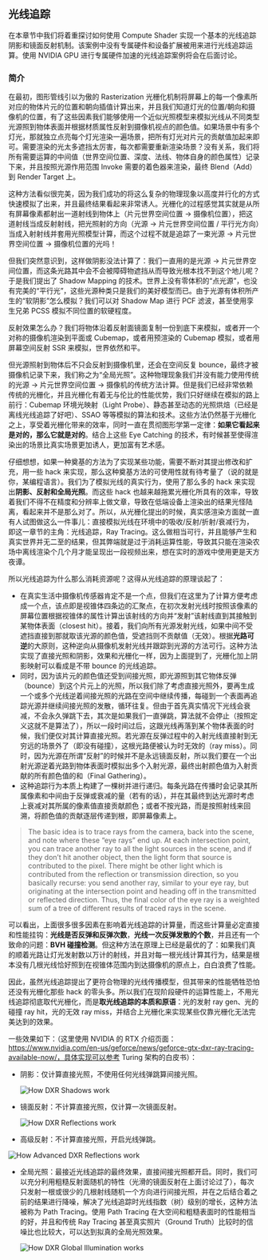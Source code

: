 ## 光线追踪

在本章节中我们将着重探讨如何使用 Compute Shader 实现一个基本的光线追踪阴影和镜面反射机制。该案例中没有专属硬件和设备扩展被用来进行光线追踪运算。使用 NVIDIA GPU 进行专属硬件加速的光线追踪案例将会在后面讨论。

### 简介

在最初，图形管线引以为傲的 Rasterization 光栅化机制将屏幕上的每一个像素所对应的物体片元的位置和朝向插值计算出来，并且我们知道灯光的位置/朝向和摄像机的位置，有了这些因素我们能够使用一个近似光照模型来模拟光线从不同类型光源照到物体表面并根据材质属性反射到摄像机视点的颜色值。如果场景中有多个灯光，那就独立点亮每个灯光渲染一遍场景，把所有灯光对片元的贡献值加起来即可。需要渲染的光太多遮挡太厉害，每次都需要重新渲染场景？没有关系，我们将所有需要运算的中间值（世界空间位置、深度、法线、物体自身的颜色属性）记录下来，并且按照光源作用范围 Invoke 需要的着色器来渲染，最终 Blend（Add）到 Render Target 上。

这种方法看似很完美，因为我们成功的将这么复杂的物理现象以高度并行化的方式快速模拟了出来，并且最终结果看起来非常诱人。光栅化的过程感觉其实就是从所有屏幕像素都射出一道射线到物体上（片元世界空间位置 -> 摄像机位置），把这道射线当成反射射线，把光照射的方向（光源 -> 片元世界空间位置  / 平行光方向）当成入射射线并套用光照模型计算，而这个过程不就是追踪了一束光源 -> 片元世界空间位置 -> 摄像机位置的光吗！

但我们突然意识到，这样做阴影没法计算了：我们一直用的是光源 -> 片元世界空间位置，而这条光路其中会不会被障碍物遮挡从而导致光根本找不到这个地儿呢？于是我们提出了 Shadow Mapping 的技术。世界上没有零体积的“点光源”，也没有完美的“平行光”，这些光源种类只是我们的美好模型而已。由于光源有体积所产生的“软阴影”怎么模拟？我们可以对 Shadow Map 进行 PCF 滤波，甚至使用孪生兄弟 PCSS 模拟不同位置的软硬程度。

反射效果怎么办？我们将物体沿着反射面镜面复制一份到底下来模拟，或者开一个对称的摄像机渲染到平面或 Cubemap，或者用预渲染的 Cubemap 模拟，或者用屏幕空间反射 SSR 来模拟，世界依然和平。

但光源照射到物体后不只会反射到摄像机里，还会在空间反复 bounce，最终才被摄像机记录下来，我们称之为“全局光照”。这种物理现象我们并没有能力使用传统的光源 -> 片元世界空间位置 -> 摄像机的传统方法计算。但是我们已经非常依赖传统的光栅化，并且光栅化有着无与伦比的性能优势，我们只好继续在模拟的路上前行：Cubemap 环境光映射（Light Probe）、静态甚至动态的光照烘焙（已经是离线光线追踪了好吧）、SSAO 等等模拟的算法和技术。这些方法仍然基于光栅化之上，享受着光栅化带来的效率，同时一直在贯彻图形学第一定律：**如果它看起来是对的，那么它就是对的**。结合上这些 Eye Catching 的技术，有时候甚至使得渲染出的场景比真实场景更加诱人，更加富有艺术感。

仔细想想，如果一种奠基的方法为了实现某些功能，需要不断对其提出修改和扩充，用一些 hack 来实现，那么这种奠基方法的可使用性就有待考量了（说的就是你，某编程语言）。我们为了模拟光线的真实行为，使用了那么多的 hack 来实现出**阴影、反射和全局光照**。而这些 hack 也越来越拖累光栅化所具有的效率，导致着我们不得不在精度和分辨率上做文章，导致在低端设备上渲染出的结果光怪陆离，看起来并不是那么对了。所以，从光栅化提出的时候，真实感渲染方面就一直有人试图做这么一件事儿：直接模拟光线在环境中的吸收/反射/折射/衰减行为，即这一章节的主角：光线追踪，Ray Tracing。这么做相当可行，并且能够产生和真实世界并无二至的结果，但其弊端就是过于消耗运算性能，导致其只能在渲染农场中离线渲染个几个月才能呈现出一段视频出来，想在实时的游戏中使用更是天方夜谭。

所以光线追踪为什么那么消耗资源呢？这得从光线追踪的原理谈起了：

* 在真实生活中摄像机传感器肯定不是一个点，但我们在这里为了计算方便考虑成一个点，该点即是视锥体四条边的汇聚点，在初次发射光线时按照该像素的屏幕位置根据视锥体的属性计算出该射线的方向并“发射”该射线直到其接触到某物体表面（closest hit）。接着，我们向所有光源发射光线，如果中间不受遮挡直接到那就取该光源的颜色值，受遮挡则不贡献值（无效）。根据**光路可逆**的大原则，这种逆向从摄像机发射光线并跟踪到光源的方法可行。这种方法实现了直接光照和阴影，效果和光栅化一样，因为上面提到了，光栅化加上阴影映射可以看成是不带 bounce 的光线追踪。
* 同时，因为该片元的颜色值还受到间接光照，即光源照到其它物体反弹（bounce）到这个片元上的光照，所以我们除了考虑直接光照外，要再生成一个或多个光线逆着间接光照的光路在空间中继续传播，每碰到一个表面再追踪光源并继续间接光照的发散，循环往复。但由于首先真实情况下光线会衰减，不会永久弹跳下去，其次是如果我们一直弹跳，算法就不会停止（按照定义这就不是算法了），所以一段时间过后，这跟光线再落到某个物体表面的时候，我们便仅对其计算直接光照。若光源在反弹过程中的入射光线直接射到无穷远的场景外了（即没有碰撞），这根光路便被认为时无效的（ray miss）。同时，因为光源在所谓“反射”的时候并不是永远镜面反射，所以我们要在一个出射光源逆着光路到物体表面时模拟出多个入射光源，最终出射颜色值为入射贡献的所有颜色值的和（Final Gathering）。
* 这种追踪行为本质上构建了一棵树并进行递归。每条光路在传播时会记录其所属像素和中间由于反弹或衰减的量（若有的话），并在其最终到达光源时考虑上衰减对其所属的像素值直接贡献颜色；或者不按光路，而是按照射线来回溯，将颜色值的贡献逐层传递到根，即屏幕像素上。

> The basic idea is to trace rays from the camera, back into the scene, and note where these “eye rays” end up. At each intersection point, you can trace another ray to all the light sources in the scene, and if they don’t hit another object, then the light form that source is contributed to the pixel. There might be other light which is contributed from the reflection or transmission direction, so you basically recurse: you send another ray, similar to your eye ray, but originating at the intersection point and heading off in the transmitted or reflected direction. Thus, the final color of the eye ray is a weighted sum of a tree of different results of traced rays in the scene.

可以看出，上面很多很多因素在影响着光线追踪的计算量，而这些计算量必定直接和性能挂钩：**光线是否反弹和反弹次数**，**光线一次反弹发散的个数**，并且还有一个致命的问题：**BVH 碰撞检测**。但这种方法在原理上已经是最优的了：如果我们真的顺着光路让灯光发射数以万计的射线，并且对每一根光线计算其行为，结果是根本没有几根光线恰好照到在视锥体范围内到达摄像机的原点上，白白浪费了性能。

因此，虽然光线追踪提出了更符合物理的光线传播模型，但其带来的性能牺牲恐怕还没有光栅化那些 hack 的零头多。所以我们在现阶段硬件的运算性能上，不用光线追踪彻底取代光栅化，而是**取光线追踪的本质和原语**：光的发射 ray gen、光的碰撞 ray hit，光的无效 ray miss，并结合上光栅化来实现某些仅靠光栅化无法完美达到的效果。

一些效果如下：（这里使用 NVIDIA 的 RTX 介绍页面：https://www.nvidia.com/en-us/geforce/news/geforce-gtx-dxr-ray-tracing-available-now/，具体实现可以参考 Turing 架构的白皮书）：

* 阴影：仅计算直接光照，不使用任何光线弹跳算间接光照。

  ![How DXR Shadows work](https://www.nvidia.com/content/dam/en-zz/Solutions/geforce/news/geforce-dxr-ray-tracing/shadows-dxr-explainer-850px.jpg)

* 镜面反射：不计算直接光照，仅计算一次镜面反射。

  ![How DXR Reflections work](https://www.nvidia.com/content/dam/en-zz/Solutions/geforce/news/geforce-dxr-ray-tracing/reflections-dxr-explainer-850px.jpg)

* 高级反射：不计算直接光照，开启光线弹跳。

![How Advanced DXR Reflections work](https://www.nvidia.com/content/dam/en-zz/Solutions/geforce/news/geforce-dxr-ray-tracing/advanced-reflections-dxr-explainer-850px.jpg)

* 全局光照：最接近光线追踪的最终效果，直接间接光照都开启。同时，我们可以充分利用粗糙反射面随机的特性（光滑的镜面反射在上面讨论过了），每次只发射一根或很少的几根射线随机一个方向进行间接光照，并在之后结合着之前的结果进行降噪，解决了光线追踪时光线指数（树）级别的增长，这种方法被称为 Path Tracing。使用 Path Tracing 在大空间和粗糙表面时的性能相当的好，并且和传统 Ray Tracing 甚至真实照片（Ground Truth）比较时的信噪比也比较大，可以达到拟真的全局光照效果。

  ![How DXR Global Illumination works](https://www.nvidia.com/content/dam/en-zz/Solutions/geforce/news/geforce-dxr-ray-tracing/global-illumination-dxr-explainer-850px.jpg)

